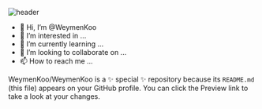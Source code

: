 ![header](https://capsule-render.vercel.app/api?type=waving&color=timeGradient&height=300&section=header&text=capsule%20render&fontSize=90&text=HeyyEveryone📟&theme=blue-green)

- 👋 Hi, I’m @WeymenKoo
- 👀 I’m interested in ...
- 🌱 I’m currently learning ...
- 💞️ I’m looking to collaborate on ...
- 📫 How to reach me ...


WeymenKoo/WeymenKoo is a ✨ special ✨ repository because its `README.md` (this file) appears on your GitHub profile.
You can click the Preview link to take a look at your changes.

